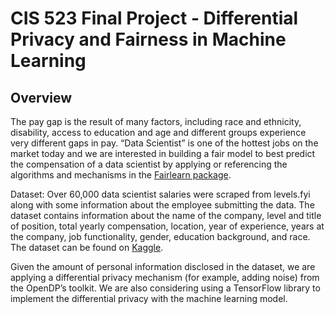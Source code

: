 # CIS 523 Final Project - Differential Privacy and Fairness in Machine Learning

## Overview
The pay gap is the result of many factors, including race and ethnicity, disability, access to education and age and different groups experience very different gaps in pay. “Data Scientist” is one of the hottest jobs on the market today and we are interested in building a fair model to best predict the compensation of a data scientist by applying or referencing the algorithms and mechanisms in the [Fairlearn package](https://fairlearn.org/).

Dataset: Over 60,000 data scientist salaries were scraped from levels.fyi along with some information about the employee submitting the data. The dataset contains information about the name of the company, level and title of position, total yearly compensation, location, year of experience, years at the company, job functionality, gender, education background, and race. The dataset can be found on [Kaggle](https://www.kaggle.com/datasets/jackogozaly/data-science-and-stem-salaries).

Given the amount of personal information disclosed in the dataset, we are applying a differential privacy mechanism (for example, adding noise) from the OpenDP’s toolkit. We are also considering using a TensorFlow library to implement the differential privacy with the machine learning model.


